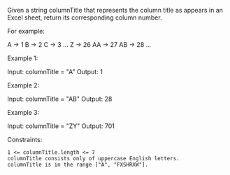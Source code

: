 Given a string columnTitle that represents the column title as appears in an Excel sheet, return its corresponding column number.

For example:

A -> 1
B -> 2
C -> 3
...
Z -> 26
AA -> 27
AB -> 28 
...

 

Example 1:

Input: columnTitle = "A"
Output: 1

Example 2:

Input: columnTitle = "AB"
Output: 28

Example 3:

Input: columnTitle = "ZY"
Output: 701

 

Constraints:

    1 <= columnTitle.length <= 7
    columnTitle consists only of uppercase English letters.
    columnTitle is in the range ["A", "FXSHRXW"].

